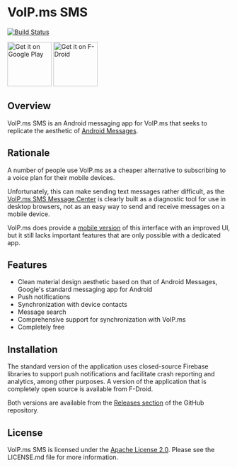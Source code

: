 # VoIP.ms SMS #

[![Build Status](https://travis-ci.org/michaelkourlas/voipms-sms-client.svg?branch=master)](https://travis-ci.org/michaelkourlas/voipms-sms-client)

<a href='https://play.google.com/store/apps/details?id=net.kourlas.voipms_sms'><img alt='Get it on Google Play' src='https://play.google.com/intl/en_us/badges/images/generic/en_badge_web_generic.png' height="100"/></a> <a href="https://f-droid.org/app/net.kourlas.voipms_sms"><img src="https://f-droid.org/badge/get-it-on.png" alt="Get it on F-Droid" height="100"></a>

## Overview ##

VoIP.ms SMS is an Android messaging app for VoIP.ms that seeks to replicate the
aesthetic of [Android Messages](https://play.google.com/store/apps/details?id=com.google.android.apps.messaging).

## Rationale ##

A number of people use VoIP.ms as a cheaper alternative to subscribing to a
voice plan for their mobile devices.

Unfortunately, this can make sending text messages rather difficult, as the
[VoIP.ms SMS Message Center](https://voip.ms/m/sms.php) is clearly built as a 
diagnostic tool for use in desktop browsers, not as an easy way to send and
receive messages on a mobile device. 

VoIP.ms does provide a [mobile version](https://sms.voip.ms/) of this interface 
with an improved UI, but it still lacks important features that are only 
possible with a dedicated app.

## Features ##

* Clean material design aesthetic based on that of Android Messages, Google's 
  standard messaging app for Android
* Push notifications
* Synchronization with device contacts
* Message search
* Comprehensive support for synchronization with VoIP.ms
* Completely free

## Installation ##

The standard version of the application uses closed-source Firebase libraries 
to support push notifications and facilitate crash reporting and analytics, 
among other purposes. A version of the application that is completely open 
source is available from F-Droid.

Both versions are available from the [Releases section](https://github.com/michaelkourlas/voipms-sms-client/releases) 
of the GitHub repository.

## License ##

VoIP.ms SMS is licensed under the [Apache License 2.0](http://www.apache.org/licenses/LICENSE-2.0). 
Please see the LICENSE.md file for more information.